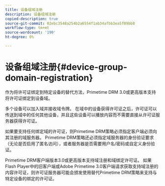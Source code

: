 ```yaml
---
title: 设备组域注册
description: 设备组域注册
copied-description: true
source-git-commit: 02ebc3548a254b2a6554f1ab34afbb3ea5f09bb8
workflow-type: tm+mt
source-wordcount: '190'
ht-degree: 0%

---
```


# 设备组域注册{#device-group-domain-registration}

作为将许可证绑定到特定设备的替代方法，Primetime DRM 3.0或更高版本支持将许可证绑定到设备域。

多个设备可以加入域并接收域令牌。 在域中的设备获得许可证之后，许可证可以传送到域中的任何其他设备，并且这些设备可以播放内容而不需要直接从许可证服务器获得许可证。

如果要支持任何绑定域的许可证，则Primetime DRM策略必须指定客户端必须向其注册的域服务器。 Primetime DRM策略还必须指定域服务器的身份验证要求（无论是否启用了匿名访问），或者服务器是否需要用户名/密码或自定义身份验证。

Primetime DRM客户端版本3.0或更高版本支持域注册和域绑定许可证。 如果Flash Player中的旧客户端或Adobe Primetime 3.0客户端请求获取支持域注册的内容许可证，则许可证服务器可能会颁发使用替代Primetime DRM策略来支持与特定设备的绑定的许可证。
